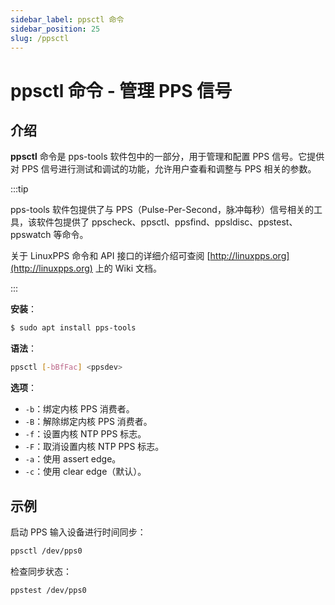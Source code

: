```yaml
---
sidebar_label: ppsctl 命令
sidebar_position: 25
slug: /ppsctl
---
```


# ppsctl 命令 - 管理 PPS 信号



## 介绍

**ppsctl** 命令是 pps-tools 软件包中的一部分，用于管理和配置 PPS 信号。它提供对 PPS 信号进行测试和调试的功能，允许用户查看和调整与 PPS 相关的参数。

:::tip

pps-tools 软件包提供了与 PPS（Pulse-Per-Second，脉冲每秒）信号相关的工具，该软件包提供了 ppscheck、ppsctl、ppsfind、ppsldisc、ppstest、ppswatch 等命令。

关于 LinuxPPS 命令和 API 接口的详细介绍可查阅 [http://linuxpps.org](http://linuxpps.org) 上的 Wiki 文档。

:::

**安装**：

```bash
$ sudo apt install pps-tools
```

**语法**：

```bash
ppsctl [-bBfFac] <ppsdev>
```

**选项**：

- `-b`：绑定内核 PPS 消费者。
- `-B`：解除绑定内核 PPS 消费者。
- `-f`：设置内核 NTP PPS 标志。
- `-F`：取消设置内核 NTP PPS 标志。
- `-a`：使用 assert edge。
- `-c`：使用 clear edge（默认）。



## 示例

启动 PPS 输入设备进行时间同步：

```bash
ppsctl /dev/pps0
```

检查同步状态：

```bash
ppstest /dev/pps0
```

